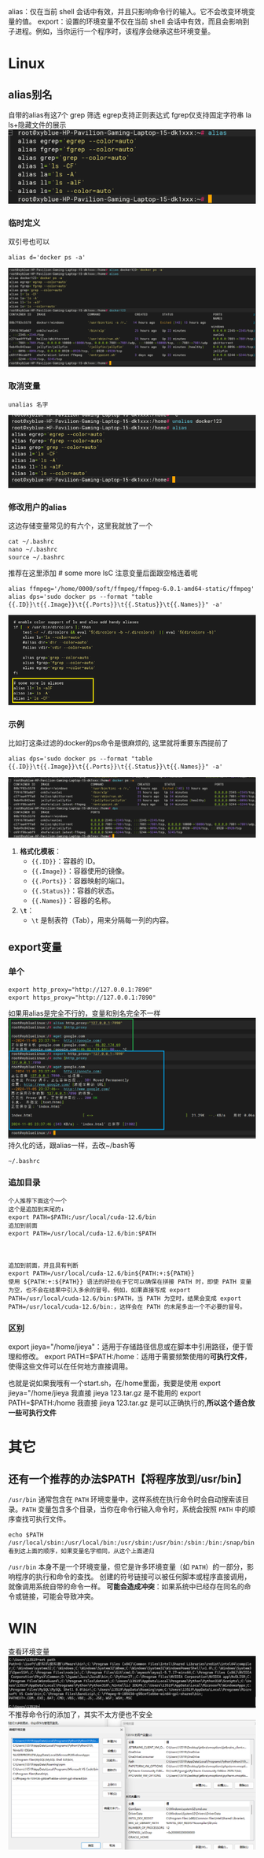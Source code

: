 alias：仅在当前 shell 会话中有效，并且只影响命令行的输入。它不会改变环境变量的值。
export：设置的环境变量不仅在当前 shell 会话中有效，而且会影响到子进程。例如，当你运行一个程序时，该程序会继承这些环境变量。
# Linux
## alias别名
自带的alias有这7个
grep 筛选 egrep支持正则表达式 fgrep仅支持固定字符串 la ls+隐藏文件的展示
![image-20241028192419.png|500](00_sync/00linux/Linux和Win下alias定义别名和export变量/Linux和Win下alias定义别名变量/image-20241028192419.png)
### 临时定义
双引号也可以
```
alias d='docker ps -a'
```
![image-202410282552698.png|525](00_sync/00linux/Linux和Win下alias定义别名和export变量/Linux和Win下alias定义别名变量/image-202410282552698.png)
### 取消变量
```
unalias 名字
```
![image-202410282929367.png](00_sync/00linux/Linux和Win下alias定义别名和export变量/Linux和Win下alias定义别名变量/image-202410282929367.png)

### 修改用户的alias
这边存储变量常见的有六个，这里我就放了一个
```
cat ~/.bashrc
nano ~/.bashrc
source ~/.bashrc
```
推荐在这里添加 # some more lsC  注意变量后面跟空格连着呢
```
alias ffmpeg='/home/0000/soft/ffmpeg/ffmpeg-6.0.1-amd64-static/ffmpeg'
alias dps='sudo docker ps --format "table {{.ID}}\t{{.Image}}\t{{.Ports}}\t{{.Status}}\t{{.Names}}" -a'
```
![image-202410283318838.png](00_sync/00linux/Linux和Win下alias定义别名和export变量/Linux和Win下alias定义别名变量/image-202410283318838.png)

### 示例
比如打这条过滤的docker的ps命令是很麻烦的, 这里就将重要东西提前了
```
alias dps='sudo docker ps --format "table {{.ID}}\t{{.Image}}\t{{.Ports}}\t{{.Status}}\t{{.Names}}" -a'
```
![image-202410283734274.png](00_sync/00linux/Linux和Win下alias定义别名和export变量/Linux和Win下alias定义别名变量/image-202410283734274.png)
1. **格式化模板**：
    - `{{.ID}}`：容器的 ID。
    - `{{.Image}}`：容器使用的镜像。
    - `{{.Ports}}`：容器映射的端口。
    - `{{.Status}}`：容器的状态。
    - `{{.Names}}`：容器的名称。
2. **`\t`**：
    - `\t` 是制表符（Tab），用来分隔每一列的内容。
## export变量
### 单个
```
export http_proxy="http://127.0.0.1:7890"
export https_proxy="http://127.0.0.1:7890"
```
如果用alias是完全不行的，变量和别名完全不一样
![image-20241153837281.png|425](00_sync/00linux/Linux和Win下alias定义别名和export变量/Linux和Win下alias定义别名和export变量/image-20241153837281.png)
持久化的话，跟alias一样，去改~/bash等
```
~/.bashrc
```
### 追加目录
```
个人推荐下面这个一个
这个是追加到末尾的↓
export PATH=$PATH:/usr/local/cuda-12.6/bin
追加到前面
export PATH=/usr/local/cuda-12.6/bin:$PATH



追加到前面，并且具有判断
export PATH=/usr/local/cuda-12.6/bin${PATH:+:${PATH}}
使用 ${PATH:+:${PATH}} 语法的好处在于它可以确保在拼接 PATH 时，即使 PATH 变量为空，也不会在结果中引入多余的冒号。例如，如果直接写成 export PATH=/usr/local/cuda-12.6/bin:$PATH，当 PATH 为空时，结果会变成 export PATH=/usr/local/cuda-12.6/bin:，这样会在 PATH 的末尾多出一个不必要的冒号。
```
### 区别
export jieya="/home/jieya"：适用于存储路径信息或在脚本中引用路径，便于管理和修改。
export PATH=$PATH:/home：适用于需要频繁使用的**可执行文件**，使得这些文件可以在任何地方直接调用。


也就是说如果我哦有一个start.sh，在/home里面，我要是使用
export jieya="/home/jieya  我直接 jieya   123.tar.gz  是不能用的
export PATH=$PATH:/home 我直接 jieya   123.tar.gz  是可以正确执行的,**所以这个适合放一些可执行文件**
# 其它
## 还有一个推荐的办法$PATH【将程序放到/usr/bin】
`/usr/bin` 通常包含在 `PATH` 环境变量中，这样系统在执行命令时会自动搜索该目录。`PATH` 变量包含多个目录，当你在命令行输入命令时，系统会按照 `PATH` 中的顺序查找可执行文件。
```
echo $PATH
/usr/local/sbin:/usr/local/bin:/usr/sbin:/usr/bin:/sbin:/bin:/snap/bin
看到这上面的顺序，如果变量名字相同，从这个上面递归
```
`/usr/bin` 本身不是一个环境变量，但它是许多环境变量（如 `PATH`）的一部分，影响程序的执行和命令的查找。
创建的符号链接可以被任何脚本或程序直接调用，就像调用系统自带的命令一样。
**可能会造成冲突**：如果系统中已经存在同名的命令或链接，可能会导致冲突。



# WIN
查看环境变量
![image-202410314553309.png](00_sync/00linux/Linux和Win下alias定义别名和export变量/Linux和Win下alias定义别名变量/image-202410314553309.png)
不推荐命令行的添加了，其实不太方便也不安全
![image-202410314838384.png](00_sync/00linux/Linux和Win下alias定义别名和export变量/Linux和Win下alias定义别名变量/image-202410314838384.png)